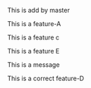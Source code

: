 This is add by master

This is a feature-A

This is a feature c


This is a feature E

This is a message

This is a correct feature-D

